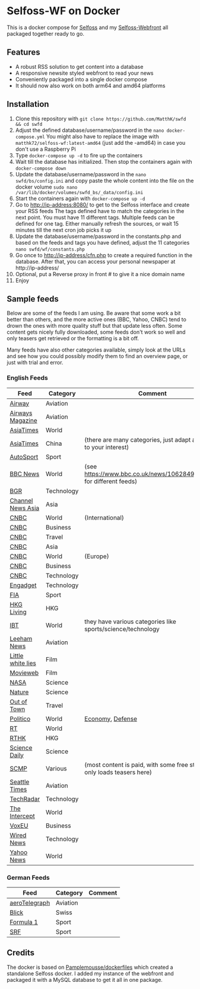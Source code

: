 # Selfoss-WF on Docker
This is a docker compose for [Selfoss](https://github.com/fossar/selfoss) and my [Selfoss-Webfront](https://github.com/MatthK/Selfoss-Webfront) all packaged together ready to go.

## Features
- A robust RSS solution to get content into a database
- A responsive newsite styled webfront to read your news
- Conveniently packaged into a single docker compose 
- It should now also work on both arm64 and amd64 platforms

## Installation

1.  Clone this repository with `git clone https://github.com/MatthK/swfd && cd swfd`
2.  Adjust the defined database/username/password in the `nano docker-compose.yml`
    You might also have to replace the image with `matthk72/selfoss-wf:latest-amd64` (just add the -amd64) in case you don't use a Raspberry Pi
3.  Type `docker-compose up -d` to fire up the containers 
3.  Wait till the database has initialized. Then stop the containers again with `docker-compose down`
3.  Update the database/username/password in the `nano swfd/bs/config.ini` and copy paste the whole content into the file on the docker volume
    `sudo nano /var/lib/docker/volumes/swfd_bs/_data/config.ini`
5.  Start the containers again with `docker-compose up -d`
6.  Go to <http://ip-address:8080/> to get to the Selfoss interface and create your RSS feeds
    The tags defined have to match the categories in the next point. You must have 11 different tags. Multiple feeds can be defined for one tag. Either manually refresh the sources, or wait 15 minutes till the next cron job picks it up
7.  Update the database/username/password in the constants.php and based on the feeds and tags you have defined, adjust the 11 categories
    `nano swfd/wf/constants.php`
8.  Go once to <http://ip-address/cfn.php> to create a required function in the database. After that, you can access your personal newspaper at http://ip-address/
9.  Optional, put a Reverse proxy in front # to give it a nice domain name
10. Enjoy

## Sample feeds

Below are some of the feeds I am using. Be aware that some work a bit better than others, and the more active ones (BBC, Yahoo, CNBC) tend to drown the ones with more quality stuff but that update less often. Some content gets nicely fully downloaded, some feeds don't work so well and only teasers get retrieved or the formatting is a bit off.

Many feeds have also other categories available, simply look at the URLs and see how you could possibly modify them to find an overview page, or just with trial and error.

### English Feeds

| Feed	| Category 	| Comment |
|---	|---	|---	|
| [Airway](https://www.airway1.com/feed/)	| Aviation	|  |
| [Airways Magazine](https://airwaysmag.com/rss)	| Aviation	|	|
| [AsiaTimes](https://asiatimes.com/category/world/feed/)	| World	|	|
| [AsiaTimes](https://asiatimes.com/category/china/feed/)	| China	| (there are many categories, just adapt according to your interest) |
| [AutoSport](https://www.autosport.com/rss/feed/f1)	| Sport |	|
| [BBC News](http://newsrss.bbc.co.uk/rss/newsonline_uk_edition/world/rss.xml)	| World	| (see https://www.bbc.co.uk/news/10628494#userss for different feeds) |
| [BGR](https://bgr.com/feed/)	| Technology	| |
| [Channel News Asia](https://www.channelnewsasia.com/rssfeeds/8395744)	| Asia | |
| [CNBC](https://www.cnbc.com/id/100727362/device/rss/rss.html)	| World | (International) |
| [CNBC](https://www.cnbc.com/id/20910258/device/rss/rss.html)	| Business | |
| [CNBC](https://www.cnbc.com/id/10000739/device/rss/rss.html)	| Travel | |
| [CNBC](https://www.cnbc.com/id/19832390/device/rss/rss.html)	| Asia | |
| [CNBC](https://www.cnbc.com/id/19794221/device/rss/rss.html)	| World | (Europe) |
| [CNBC](https://www.cnbc.com/id/10001147/device/rss/rss.html)	| Business | |
| [CNBC](https://www.cnbc.com/id/19854910/device/rss/rss.html)	| Technology | |
| [Engadget](http://www.engadget.com/rss.xml)	| Technology | |
| [FIA](https://www.fia.com/rss/news)	| Sport | |
| [HKG Living](https://hongkongliving.com/feed/)	| HKG | |
| [IBT](https://www.ibtimes.sg/rss/world)	| World | they have various categories like sports/science/technology |
| [Leeham News](https://leehamnews.com/feed/)	| Aviation | |
| [Little white lies](https://lwlies.com/feed/)	| Film | |
| [Movieweb](https://movieweb.com/rss/movie-reviews/)	| Film | |
| [NASA](https://www.nasa.gov/rss/dyn/lg_image_of_the_day.rss)	| Science | |
| [Nature](http://feeds.nature.com/nature/rss/current)	| Science | |
| [Out of Town](https://outoftownblog.com/feed/)	| Travel | |
| [Politico](http://rss.politico.com/politics-news.xml)	| World	| [Economy](http://rss.politico.com/economy.xml), [Defense](http://rss.politico.com/defense.xml) |
| [RT](https://www.rt.com/rss/)	| World | |
| [RTHK](http://rthk.hk/rthk/news/rss/e_expressnews_elocal.xml)	| HKG | |
| [Science Daily](http://feeds.sciencedaily.com/sciencedaily)	| Science | |
| [SCMP](https://www.scmp.com/rss)	| Various | (most content is paid, with some free stuff. It only loads teasers here) |
| [Seattle Times](https://www.seattletimes.com/boeing-aerospace/feed/)	| Aviation | |
| [TechRadar](https://www.techradar.com/rss)	| Technology | |
| [The Intercept](https://theintercept.com/feed/?lang=en)	| World | |
| [VoxEU](https://voxeu.org/feed/recent/rss.xml)	| Business | |
| [Wired News](http://www.wired.com/news_drop/netcenter/netcenter.rdf)	| Technology | |
| [Yahoo News](http://rss.news.yahoo.com/rss/world)	| World | |

### German Feeds

| Feed	| Category 	| Comment |
|---	|---	|---	|
| [aeroTelegraph](https://www.aerotelegraph.com/feed)	| Aviation	| |
| [Blick](https://www.blick.ch/rss.xml)	| Swiss	| |
| [Formula 1](https://www.motorsport-total.com/rss/rss_formel-1.xml)	| Sport	| |
| [SRF](https://www.srf.ch/sport/bnf/rss/2958)	| Sport	| |

## Credits
The docker is based on [Pamplemousse/dockerfiles](https://github.com/Pamplemousse/dockerfiles/tree/master/selfoss) which created a standalone Selfoss docker. I added my instance of the webfront and packaged it with a MySQL database to get it all in one package.